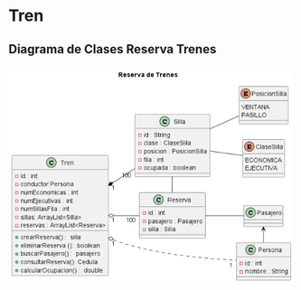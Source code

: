 # Tren
## Diagrama de Clases Reserva Trenes
![Alt text](/Trenherencia-Reserva_de_Trenes.png "Diagrama de Clases Reserva Trenes")